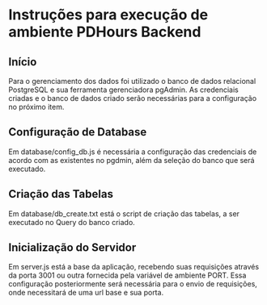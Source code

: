 # Instruções para execução de ambiente PDHours Backend

## Início

Para o gerenciamento dos dados foi utilizado o banco de dados relacional PostgreSQL e sua ferramenta gerenciadora pgAdmin. As credenciais criadas e o banco de dados criado serão necessárias para a configuração no próximo item.
## Configuração de Database

Em database/config_db.js é necessária a configuração das credenciais de acordo com as existentes no pgdmin, além da seleção do banco que será executado.

## Criação das Tabelas

Em database/db_create.txt está o script de criação das tabelas, a ser executado no Query do banco criado.

## Inicialização do Servidor

Em server.js está a base da aplicação, recebendo suas requisições através da porta 3001 ou outra fornecida pela variável de ambiente PORT. Essa configuração posteriormente será necessária para o envio de requisições, onde necessitará de uma url base e sua porta. 
